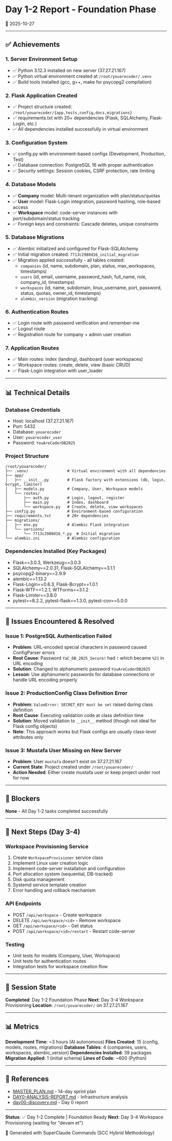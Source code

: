 # Day 1-2 Report - Foundation Phase

📅 2025-10-27

---

## ✅ Achievements

### **1. Server Environment Setup**
- ✅ Python 3.12.3 installed on new server (37.27.21.167)
- ✅ Python virtual environment created at `/root/youarecoder/.venv`
- ✅ Build tools installed (gcc, g++, make for psycopg2 compilation)

### **2. Flask Application Created**
- ✅ Project structure created: `/root/youarecoder/{app,tests,config,docs,migrations}`
- ✅ requirements.txt with 20+ dependencies (Flask, SQLAlchemy, Flask-Login, etc.)
- ✅ All dependencies installed successfully in virtual environment

### **3. Configuration System**
- ✅ config.py with environment-based configs (Development, Production, Test)
- ✅ Database connection: PostgreSQL 16 with proper authentication
- ✅ Security settings: Session cookies, CSRF protection, rate limiting

### **4. Database Models**
- ✅ **Company** model: Multi-tenant organization with plan/status/quotas
- ✅ **User** model: Flask-Login integration, password hashing, role-based access
- ✅ **Workspace** model: code-server instances with port/subdomain/status tracking
- ✅ Foreign keys and constraints: Cascade deletes, unique constraints

### **5. Database Migrations**
- ✅ Alembic initialized and configured for Flask-SQLAlchemy
- ✅ Initial migration created: `7713c2980d16_initial_migration`
- ✅ Migration applied successfully - all tables created:
  - `companies` (id, name, subdomain, plan, status, max_workspaces, timestamps)
  - `users` (id, email, username, password_hash, full_name, role, company_id, timestamps)
  - `workspaces` (id, name, subdomain, linux_username, port, password, status, quotas, owner_id, timestamps)
  - `alembic_version` (migration tracking)

### **6. Authentication Routes**
- ✅ Login route with password verification and remember-me
- ✅ Logout route
- ✅ Registration route for company + admin user creation

### **7. Application Routes**
- ✅ Main routes: index (landing), dashboard (user workspaces)
- ✅ Workspace routes: create, delete, view (basic CRUD)
- ✅ Flask-Login integration with user_loader

---

## 📊 Technical Details

### **Database Credentials**
- Host: localhost (37.27.21.167)
- Port: 5432
- Database: `youarecoder`
- User: `youarecoder_user`
- Password: `YouAreCoderDB2025`

### **Project Structure**
```
/root/youarecoder/
├── .venv/                 # Virtual environment with all dependencies
├── app/
│   ├── __init__.py        # Flask factory with extensions (db, login, bcrypt, limiter)
│   ├── models.py          # Company, User, Workspace models
│   └── routes/
│       ├── auth.py        # Login, logout, register
│       ├── main.py        # Index, dashboard
│       └── workspace.py   # Create, delete, view workspaces
├── config.py              # Environment-based configuration
├── requirements.txt       # 20+ dependencies
├── migrations/
│   ├── env.py             # Alembic Flask integration
│   └── versions/
│       └── 7713c2980d16_*.py  # Initial migration
└── alembic.ini            # Alembic configuration
```

### **Dependencies Installed (Key Packages)**
- Flask==3.0.3, Werkzeug==3.0.3
- SQLAlchemy==2.0.31, Flask-SQLAlchemy==3.1.1
- psycopg2-binary==2.9.9
- alembic==1.13.2
- Flask-Login==0.6.3, Flask-Bcrypt==1.0.1
- Flask-WTF==1.2.1, WTForms==3.1.2
- Flask-Limiter==3.8.0
- pytest==8.2.2, pytest-flask==1.3.0, pytest-cov==5.0.0

---

## 🐛 Issues Encountered & Resolved

### **Issue 1: PostgreSQL Authentication Failed**
- **Problem**: URL-encoded special characters in password caused ConfigParser errors
- **Root Cause**: Password `YaC_DB_2025_Secure!` had `!` which became `%21` in URL encoding
- **Solution**: Changed to alphanumeric password `YouAreCoderDB2025`
- **Lesson**: Use alphanumeric passwords for database connections or handle URL encoding properly

### **Issue 2: ProductionConfig Class Definition Error**
- **Problem**: `ValueError: SECRET_KEY must be set` raised during class definition
- **Root Cause**: Executing validation code at class definition time
- **Solution**: Moved validation to `__init__` method (though not ideal for Flask config objects)
- **Note**: This approach works but Flask configs are usually class-level attributes only

### **Issue 3: Mustafa User Missing on New Server**
- **Problem**: User `mustafa` doesn't exist on 37.27.21.167
- **Current State**: Project created under `/root/youarecoder/`
- **Action Needed**: Either create mustafa user or keep project under root for now

---

## 🚨 Blockers

**None** - All Day 1-2 tasks completed successfully

---

## 📅 Next Steps (Day 3-4)

### **Workspace Provisioning Service**
1. Create `WorkspaceProvisioner` service class
2. Implement Linux user creation logic
3. Implement code-server installation and configuration
4. Port allocation system (sequential, DB-tracked)
5. Disk quota management
6. Systemd service template creation
7. Error handling and rollback mechanism

### **API Endpoints**
- POST `/api/workspace` - Create workspace
- DELETE `/api/workspace/<id>` - Remove workspace
- GET `/api/workspace/<id>` - Get status
- POST `/api/workspace/<id>/restart` - Restart code-server

### **Testing**
- Unit tests for models (Company, User, Workspace)
- Unit tests for authentication routes
- Integration tests for workspace creation flow

---

## 💾 Session State

**Completed**: Day 1-2 Foundation Phase
**Next**: Day 3-4 Workspace Provisioning
**Location**: `/root/youarecoder/` on 37.27.21.167

---

## 📊 Metrics

**Development Time**: ~3 hours (AI autonomous)
**Files Created**: 15 (config, models, routes, migrations)
**Database Tables**: 4 (companies, users, workspaces, alembic_version)
**Dependencies Installed**: 39 packages
**Migration Applied**: 1 (initial schema)
**Lines of Code**: ~600 (Python)

---

## 🔗 References

- [MASTER_PLAN.md](../MASTER_PLAN.md) - 14-day sprint plan
- [DAY0-ANALYSIS-REPORT.md](../DAY0-ANALYSIS-REPORT.md) - Infrastructure analysis
- [day00-discovery.md](day00-discovery.md) - Day 0 report

---

**Status**: ✅ Day 1-2 Complete | Foundation Ready
**Next**: Day 3-4 Workspace Provisioning (waiting for "devam et")

🤖 Generated with SuperClaude Commands (SCC Hybrid Methodology)
